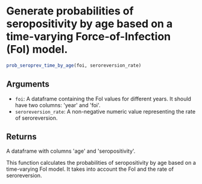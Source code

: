 # Generate probabilities of seropositivity by age based on a time-varying Force-of-Infection (FoI) model.

```r
prob_seroprev_time_by_age(foi, seroreversion_rate)
```

## Arguments

- `foi`: A dataframe containing the FoI values for different years. It should have two columns: 'year' and 'foi'.
- `seroreversion_rate`: A non-negative numeric value representing the rate of seroreversion.

## Returns

A dataframe with columns 'age' and 'seropositivity'.

This function calculates the probabilities of seropositivity by age based on a time-varying FoI model. It takes into account the FoI and the rate of seroreversion.
